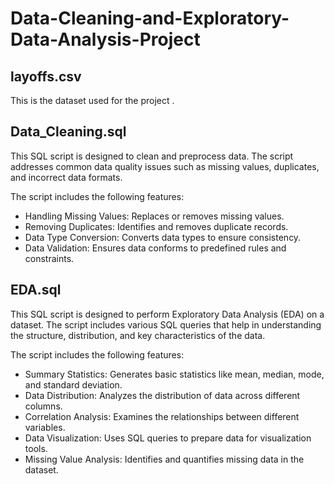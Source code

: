 # Data-Cleaning-and-Exploratory-Data-Analysis-Project

## layoffs.csv
This is the dataset used for the project .

## Data_Cleaning.sql
This SQL script is designed to clean and preprocess data. The script addresses common data quality issues such as missing values, duplicates, and incorrect data formats.

The script includes the following features:
- Handling Missing Values: Replaces or removes missing values.
- Removing Duplicates: Identifies and removes duplicate records.
- Data Type Conversion: Converts data types to ensure consistency.
- Data Validation: Ensures data conforms to predefined rules and constraints.

## EDA.sql
This SQL script is designed to perform Exploratory Data Analysis (EDA) on a dataset. The script includes various SQL queries that help in understanding the structure, distribution, and key characteristics of the data.

The script includes the following features:
- Summary Statistics: Generates basic statistics like mean, median, mode, and standard deviation.
- Data Distribution: Analyzes the distribution of data across different columns.
- Correlation Analysis: Examines the relationships between different variables.
- Data Visualization: Uses SQL queries to prepare data for visualization tools.
- Missing Value Analysis: Identifies and quantifies missing data in the dataset.
